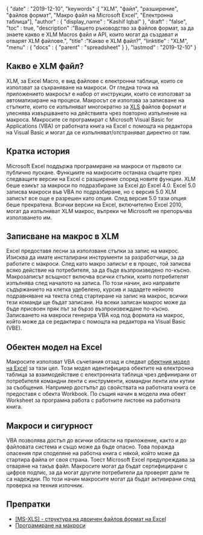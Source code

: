 {
  "date" : "2019-12-10",
  "keywords" :[ "XLM", "файл", "разширение", "файлов формат", "Макро файл на Microsoft Excel", "Електронна таблица"],
  "author" : {
    "display_name" : "Kashif Iqbal"
},
  "draft" : "false",
  "toc" : true,
  "description" :"Вашето ръководство за файлов формат, за да знаете какво е XLM Macros файл и API, които могат да създават и отварят XLM файлове.",
  "title" :"Какво е XLM файл?",
  "linktitle" : "XLM",
  "menu" : {
    "docs" : {
      "parent" : "spreadsheet"
}
},
  "lastmod" : "2019-12-10"
}

## Какво е XLM файл?

XLM, за Excel Macro, е вид файлове с електронни таблици, които се използват за съхраняване на макроси. От гледна точка на приложението макросът е набор от инструкции, които се използват за автоматизиране на процеси. Макросът се използва за записване на стъпките, които се изпълняват многократно за [XLS](/bg/spreadsheet/xls/) файлов формат и улеснява извършването на действията чрез повторно изпълнение на макроса. Макросите се програмират с Microsoft Visual Basic for Applications (VBA) от работната книга на Excel с помощта на редактора на Visual Basic и могат да се изпълняват/отстраняват директно от там.

## Кратка история ##

Microsoft Excel поддържа програмиране на макроси от първото си публично пускане. Функциите на макросите останаха същите през следващите версии на Excel с разширение според новите функции. XLM беше езикът за макроси по подразбиране за Excel до Excel 4.0. Excel 5.0 записва макроси във VBA по подразбиране, но с версия 5.0 XLM записът все още е разрешен като опция. След версия 5.0 тази опция беше прекратена. Всички версии на Excel, включително Excel 2010, могат да изпълняват XLM макрос, въпреки че Microsoft не препоръчва използването им.

## Записване на макрос в XLM ##

Excel предоставя лесни за използване стъпки за запис на макрос. Изисква да имате инсталирани инструменти за разработчици, за да работите с макроси. След като макро записът е в процес, той записва всяко действие на потребителя, за да бъде възпроизведено по-късно. Макрозаписът всъщност включва всички стъпки, които потребителят изпълнява след началото на записа. По този начин, ако направите съдържанието на клетка удебелено, курсив и зададете нейното подравняване на текста след стартиране на запис на макрос, всички тези команди ще бъдат записани. На всеки записан макрос може да бъде присвоен пряк път за бързо възпроизвеждане по-късно. Записването на макроси генерира VBA код под формата на макрос, който може да се редактира с помощта на редактора на Visual Basic (VBE).

## Обектен модел на Excel ##

Макросите използват VBA съчетания отзад и следват [обектния модел на Excel](https://learn.microsoft.com/en-us/office/vba/api/overview/excel/object-model) за тази цел. Този модел идентифицира обектите на електронна таблица за взаимодействие с електронната таблица чрез дефинирани от потребителя командни ленти с инструменти, командни ленти или кутии за съобщения. Например достъпът до свойствата на работната книга се предоставя с обекта Workbook. По същия начин в модела има обект Worksheet за програмна работа с работните листове на работната книга.

## Макроси и сигурност ##

VBA позволява достъп до всички области на приложение, както и до файловата система и също може да бъде опасно. Това поражда опасения при споделяне на работна книга с някой, който може да стартира файла от своя страна. Тоест Microsoft Excel предупреждава за отваряне на такъв файл. Макросите могат да бъдат сертифицирани с цифров подпис, за да могат другите потребители да проверят дали те са надеждни. По този начин макросите могат да бъдат активирани след проверка на техния източник.

## Препратки ##

* [[MS-XLS] - структура на двоичен файлов формат на Excel](https://msdn.microsoft.com/en-us/library/cc313154(v#office.12).aspx)
* [Програмиране на макроси](https://en.wikipedia.org/wiki/Microsoft_Excel#Macro_programming)

